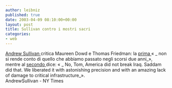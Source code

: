 ```yaml
---
author: leibniz
published: true
date: 2003-04-09 08:10:00+00:00
layout: post
title: Sullivan contro i mostri sacri
categories:
- web
---
```

[   Andrew Sullivan ](http://www.andrewsullivan.com/index.php?dish_inc=archives/2003_04_06_dish_archive.html#200118810) critica Maureen Dowd e Thomas Friedman: la  [   prima ](http://www.nytimes.com/2003/04/09/opinion/09DOWD.html?pagewanted=print&position=top)   « _ non si rende conto di quello che abbiamo passato negli scorsi due anni_», mentre al  [   secondo ](http://www.nytimes.com/2003/04/09/opinion/09FRIE.html?pagewanted=print&position=top)dice: « _ No, Tom, America did not break Iraq. Saddam did that. We liberated it with astonishing precision and with an amazing lack of damage to critical infrastructure_».   
  AndrewSullivan - NY Times

